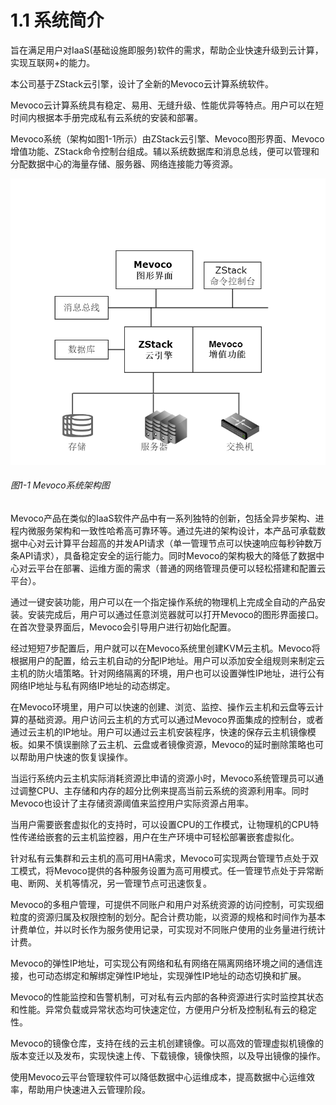 # 1.1 系统简介
旨在满足用户对IaaS(基础设施即服务)软件的需求，帮助企业快速升级到云计算，实现互联网+的能力。

本公司基于ZStack云引擎，设计了全新的Mevoco云计算系统软件。

Mevoco云计算系统具有稳定、易用、无缝升级、性能优异等特点。用户可以在短时间内根据本手册完成私有云系统的安装和部署。

Mevoco系统（架构如图1-1所示）由ZStack云引擎、Mevoco图形界面、Mevoco增值功能、ZStack命令控制台组成。辅以系统数据库和消息总线，便可以管理和分配数据中心的海量存储、服务器、网络连接能力等资源。

![png](../images/1-1.png "图1-1  Mevoco系统架构图")
###### 图1-1  Mevoco系统架构图

Mevoco产品在类似的IaaS软件产品中有一系列独特的创新，包括全异步架构、进程内微服务架构和一致性哈希高可靠环等。通过先进的架构设计，本产品可承载数据中心对云计算平台超高的并发API请求（单一管理节点可以快速响应每秒钟数万条API请求），具备稳定安全的运行能力。同时Mevoco的架构极大的降低了数据中心对云平台在部署、运维方面的需求（普通的网络管理员便可以轻松搭建和配置云平台）。

通过一键安装功能，用户可以在一个指定操作系统的物理机上完成全自动的产品安装。安装完成后，用户可以通过任意浏览器就可以打开Mevoco的图形界面接口。在首次登录界面后，Mevoco会引导用户进行初始化配置。

经过短短7步配置后，用户就可以在Mevoco系统里创建KVM云主机。Mevoco将根据用户的配置，给云主机自动的分配IP地址。用户可以添加安全组规则来制定云主机的防火墙策略。针对网络隔离的环境，用户也可以设置弹性IP地址，进行公有网络IP地址与私有网络IP地址的动态绑定。

在Mevoco环境里，用户可以快速的创建、浏览、监控、操作云主机和云盘等云计算的基础资源。用户访问云主机的方式可以通过Mevoco界面集成的控制台，或者通过云主机的IP地址。用户可以通过云主机安装程序，快速的保存云主机镜像模板。如果不慎误删除了云主机、云盘或者镜像资源，Mevoco的延时删除策略也可以帮助用户快速的恢复误操作。

当运行系统内云主机实际消耗资源比申请的资源小时，Mevoco系统管理员可以通过调整CPU、主存储和内存的超分比例来提高当前云系统的资源利用率。同时Mevoco也设计了主存储资源阈值来监控用户实际资源占用率。

当用户需要嵌套虚拟化的支持时，可以设置CPU的工作模式，让物理机的CPU特性传递给嵌套的云主机监控器，用户在生产环境中可轻松部署嵌套虚拟化。

针对私有云集群和云主机的高可用HA需求，Mevoco可实现两台管理节点处于双工模式，将Mevoco提供的各种服务设置为高可用模式。任一管理节点处于异常断电、断网、关机等情况，另一管理节点可迅速恢复。

Mevoco的多租户管理，可提供不同账户和用户对系统资源的访问控制，可实现细粒度的资源归属及权限控制的划分。配合计费功能，以资源的规格和时间作为基本计费单位，并以时长作为服务使用记录，可实现对不同账户使用的业务量进行统计计费。

Mevoco的弹性IP地址，可实现公有网络和私有网络在隔离网络环境之间的通信连接，也可动态绑定和解绑定弹性IP地址，实现弹性IP地址的动态切换和扩展。

Mevoco的性能监控和告警机制，可对私有云内部的各种资源进行实时监控其状态和性能。异常负载或异常状态均可快速定位，方便用户分析及控制私有云的稳定性。

Mevoco的镜像仓库，支持在线的云主机创建镜像。可以高效的管理虚拟机镜像的版本变迁以及发布，实现快速上传、下载镜像，镜像快照，以及导出镜像的操作。

使用Mevoco云平台管理软件可以降低数据中心运维成本，提高数据中心运维效率，帮助用户快速进入云管理阶段。

